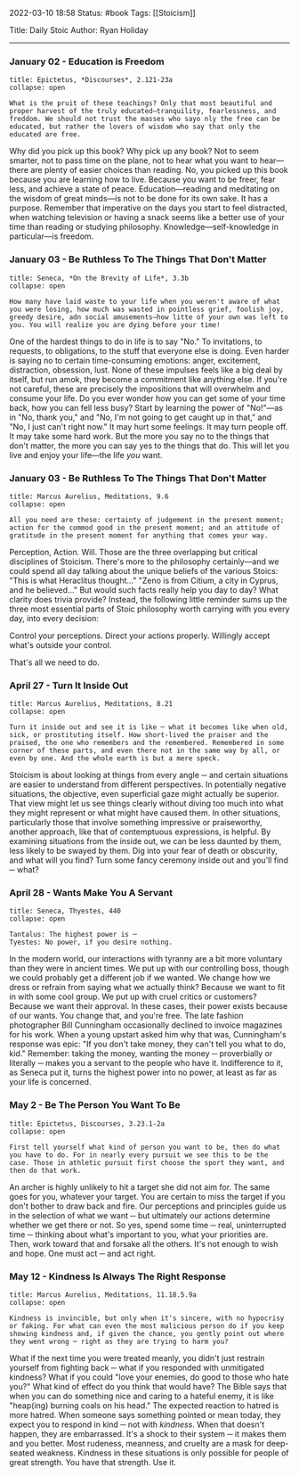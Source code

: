 2022-03-10 18:58
Status: #book 
Tags: [[Stoicism]]

Title: Daily Stoic
Author: Ryan Holiday

---

### January 02 - Education is Freedom

```ad-quote
title: Epictetus, *Discourses*, 2.121-23a
collapse: open

What is the pruit of these teachings? Only that most beautiful and proper harvest of the truly educated—tranquility, fearlessness, and freddom. We should not trust the masses who sayo nly the free can be educated, but rather the lovers of wisdom who say that only the educated are free. 
```

Why did you pick up this book? Why pick up any book? Not to seem smarter, not to pass time on the plane, not to hear what you want to hear—there are plenty of easier choices than reading.
No, you picked up this book because you are learning how to live. Because you want to be freer, fear less, and achieve a state of peace. Education—reading and meditating on the wisdom of great minds—is not to be done for its own sake. It has a purpose.
Remember that imperative on the days you start to feel distracted, when watching television or having a snack seems like a better use of your time than reading or studying philosophy. Knowledge—self-knowledge in particular—is freedom.

### January 03 - Be Ruthless To The Things That Don't Matter

```ad-quote
title: Seneca, *On the Brevity of Life*, 3.3b
collapse: open

How many have laid waste to your life when you weren't aware of what you were losing, how much was wasted in pointless grief, foolish joy, greedy desire, adn social amusements—how litte of your own was left to you. You will realize you are dying before your time!
```

One of the hardest things to do in life is to say "No." To invitations, to requests, to obligations, to the stuff that everyone else is doing. Even harder is saying no to certain time-consuming emotions: anger, excitement, distraction, obsession, lust. None of these impulses feels like a big deal by itself, but run amok, they become a commitment like anything else.
If you're not careful, these are precisely the impositions that will overwhelm and consume your life. Do you ever wonder how you can get some of your time back, how you can fell less busy? Start by learning the power of "No!"—as in "No, thank you," and "No, I'm not going to get caught up in that," and "No, I just can't right now." It may hurt some feelings. It may turn people off. It may take some hard work. But the more you say no to the things that don't matter, the more you can say yes to the things that do. This will let you live and enjoy your life—the life *you* want.
### January 03 - Be Ruthless To The Things That Don't Matter

```ad-quote
title: Marcus Aurelius, Meditations, 9.6
collapse: open

All you need are these: certainty of judgement in the present moment; action for the commod good in the present moment; and an attitude of gratitude in the present moment for anything that comes your way.
```

Perception, Action. Will. Those are the three overlapping but critical disciplines of Stoicism. There's more to the philosophy certainly—and we could spend all day talking about the unique beliefs of the various Stoics: "This is what Heraclitus thought..." "Zeno is from Citium, a city in Cyprus, and he believed..." But would such facts really help you day to day? What clarity does trivia provide?
Instead, the following little reminder sums up the three most essential parts of Stoic philosophy worth carrying with you every day, into every decision:

Control your perceptions.
Direct your actions properly.
Willingly accept what's outside your control.

That's all we need to do.

### April 27 - Turn It Inside Out
```ad-quote
title: Marcus Aurelius, Meditations, 8.21
collapse: open

Turn it inside out and see it is like ─ what it becomes like when old, sick, or prostituting itself. How short-lived the praiser and the praised, the one who remembers and the remembered. Remembered in some corner of these parts, and even there not in the same way by all, or even by one. And the whole earth is but a mere speck.
```
Stoicism is about looking at things from every angle ─ and certain situations are easier to understand from different perspectives. In potentially negative situations, the objective, even superficial gaze might actually be superior. That view might let us see things clearly without diving too much into what they might represent or what might have caused them. In other situations, particularly those that involve something impressive or praiseworthy, another approach, like that of contemptuous expressions, is helpful. By examining situations from the inside out, we can be less daunted by them, less likely to be swayed by them.
Dig into your fear of death or obscurity, and what will you find? Turn some fancy ceremony inside out and you'll find ─ what?

### April 28 -  Wants Make You A Servant
```ad-quote
title: Seneca, Thyestes, 440
collapse: open

Tantalus: The highest power is ─
Tyestes: No power, if you desire nothing.
```
In the modern world, our interactions with tyranny are a bit more voluntary than they were in ancient times. We put up with our controlling boss, though we could probably get a different job if we wanted. We change how we dress or refrain from saying what we actually think? Because we want to fit in with some cool group. We put up with cruel critics or customers? Because we want their approval. In these cases, their power exists because of our wants. You change that, and you're free.
The late fashion photographer Bill Cunningham occasionally declined to invoice magazines for his work. When a young upstart asked him why that was, Cunningham's response was epic: "If you don't take money, they can't tell you what to do, kid."
Remember: taking the money, wanting the money ─ proverbially or literally ─ makes you a servant to the people who have it. Indifference to it, as Seneca put it, turns the highest power into no power, at least as far as your life is concerned.
### May 2 - Be The Person You Want To Be
```ad-quote
title: Epictetus, Discourses, 3.23.1-2a
collapse: open

First tell yourself what kind of person you want to be, then do what you have to do. For in nearly every pursuit we see this to be the case. Those in athletic pursuit first choose the sport they want, and then do that work.

```
An archer is highly unlikely to hit a target she did not aim for. The same goes for you, whatever your target. You are certain to miss the target if you don't bother to draw back and fire. Our perceptions and principles guide us in the selection of what we want ─ but ultimately our actions determine whether we get there or not.
So yes, spend some time ─ real, uninterrupted time ─ thinking about what's important to you, what your priorities are. Then, work toward that and forsake all the others. It's not enough to wish and hope. One must act ─ and act right.
### May 12 - Kindness Is Always The Right Response
```ad-quote
title: Marcus Aurelius, Meditations, 11.18.5.9a
collapse: open

Kindness is invincible, but only when it's sincere, with no hypocrisy or faking. For what can even the most malicious person do if you keep showing kindness and, if given the chance, you gently point out where they went wrong ─ right as they are trying to harm you?

```
What if the next time you were treated meanly, you didn't just restrain yourself from fighting back ─ what if you responded with unmitigated kindness? What if you could "love your enemies, do good to those who hate you?" What kind of effect do you think that would have?
The Bible says that when you can do something nice and caring to a hateful enemy, it is like "heap(ing) burning coals on his head." The expected reaction to hatred is more hatred. When someone says something pointed or mean today, they expect you to respond in kind ─ not with *kindness*. When that doesn't happen, they are embarrassed. It's a shock to their system ─ it makes them and you better.
Most rudeness, meanness, and cruelty are a mask for deep-seated weakness. Kindness in these situations is only possible for people of great strength. You have that strength. Use it.